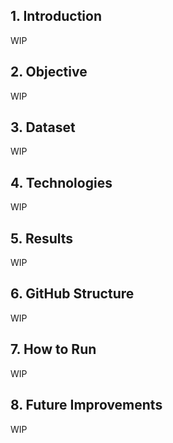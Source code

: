 ## 1. Introduction
WIP
## 2. Objective
WIP
## 3. Dataset
WIP
## 4. Technologies
WIP
## 5. Results
WIP
## 6. GitHub Structure
WIP
## 7. How to Run
WIP
## 8. Future Improvements
WIP
